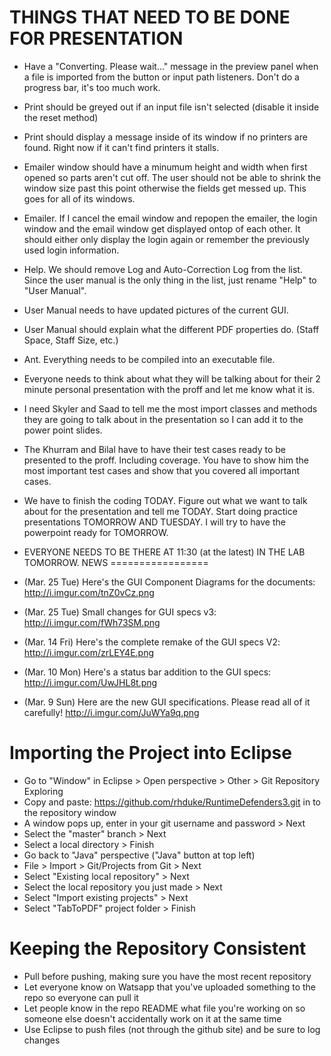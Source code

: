 THINGS THAT NEED TO BE DONE FOR PRESENTATION
===========================

- Have a "Converting. Please wait..." message in the preview panel when a file is imported from the button or input path listeners. Don't do a progress bar, it's too much work.
- Print should be greyed out if an input file isn't selected (disable it inside the reset method)
- Print should display a message inside of its window if no printers are found. Right now if it can't find printers it stalls.
- Emailer window should have a minumum height and width when first opened so parts aren't cut off. The user should not be able to shrink the window size past this point otherwise the fields get messed up. This goes for all of its windows.
- Emailer. If I cancel the email window and repopen the emailer, the login window and the email window get displayed ontop of each other. It should either only display the login again or remember the previously used login information.
- Help. We should remove Log and Auto-Correction Log from the list. Since the user manual is the only thing in the list, just rename "Help" to "User Manual".
- User Manual needs to have updated pictures of the current GUI.
- User Manual should explain what the different PDF properties do. (Staff Space, Staff Size, etc.)
- Ant. Everything needs to be compiled into an executable file.  

- Everyone needs to think about what they will be talking about for their 2 minute personal presentation with the proff and let me know what it is.
- I need Skyler and Saad to tell me the most import classes and methods they are going to talk about in the presentation so I can add it to the power point slides.
- The Khurram and Bilal have to have their test cases ready to be presented to the proff. Including coverage. You have to show him the most important test cases and show that you covered all important cases.
- We have to finish the coding TODAY. Figure out what we want to talk about for the presentation and tell me TODAY. Start doing practice presentations TOMORROW AND TUESDAY. I will try to have the powerpoint ready for TOMORROW.
- EVERYONE NEEDS TO BE THERE AT 11:30 (at the latest) IN THE LAB TOMORROW.
NEWS
=================

- (Mar. 25 Tue) Here's the GUI Component Diagrams for the documents: http://i.imgur.com/tnZ0vCz.png
- (Mar. 25 Tue) Small changes for GUI specs v3: http://i.imgur.com/fWh73SM.png
- (Mar. 14 Fri) Here's the complete remake of the GUI specs V2: http://i.imgur.com/zrLEY4E.png
- (Mar. 10 Mon) Here's a status bar addition to the GUI specs: http://i.imgur.com/UwJHL8t.png
- (Mar. 9 Sun) Here are the new GUI specifications. Please read all of it carefully! http://i.imgur.com/JuWYa9q.png

Importing the Project into Eclipse
==

- Go to "Window" in Eclipse > Open perspective > Other > Git Repository Exploring
- Copy and paste: https://github.com/rhduke/RuntimeDefenders3.git in to the repository window
- A window pops up, enter in your git username and password > Next
- Select the "master" branch > Next
- Select a local directory > Finish
- Go back to "Java" perspective ("Java" button at top left)
- File > Import > Git/Projects from Git > Next
- Select "Existing local repository" > Next
- Select the local repository you just made > Next
- Select "Import existing projects" > Next
- Select "TabToPDF" project folder > Finish

Keeping the Repository Consistent
==

- Pull before pushing, making sure you have the most recent repository
- Let everyone know on Watsapp that you've uploaded something to the repo so everyone can pull it
- Let people know in the repo README what file you're working on so someone else doesn't accidentally work on it at the same time
- Use Eclipse to push files (not through the github site) and be sure to log changes
